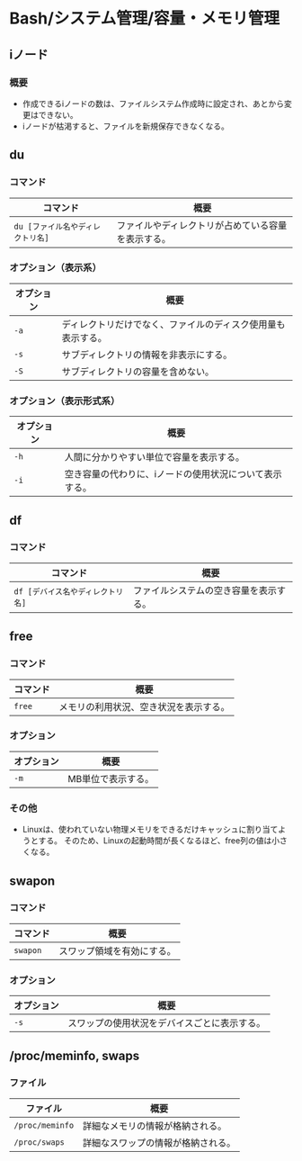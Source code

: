 # Bash/システム管理/容量・メモリ管理

## iノード

### 概要

- 作成できるiノードの数は、ファイルシステム作成時に設定され、あとから変更はできない。
- iノードが枯渇すると、ファイルを新規保存できなくなる。

## du

### コマンド

| コマンド                          | 概要                                               |
| --------------------------------- | -------------------------------------------------- |
| `du [ファイル名やディレクトリ名]` | ファイルやディレクトリが占めている容量を表示する。 |

### オプション（表示系）

| オプション | 概要                                                         |
| ---------- | ------------------------------------------------------------ |
| `-a`       | ディレクトリだけでなく、ファイルのディスク使用量も表示する。 |
| `-s`       | サブディレクトリの情報を非表示にする。                       |
| `-S`       | サブディレクトリの容量を含めない。                           |

### オプション（表示形式系）

| オプション | 概要                                                    |
| ---------- | ------------------------------------------------------- |
| `-h`       | 人間に分かりやすい単位で容量を表示する。                |
| `-i`       | 空き容量の代わりに、iノードの使用状況について表示する。 |

## df

### コマンド

| コマンド                          | 概要                                   |
| --------------------------------- | -------------------------------------- |
| `df [デバイス名やディレクトリ名]` | ファイルシステムの空き容量を表示する。 |

## free

### コマンド

| コマンド | 概要                                   |
| -------- | -------------------------------------- |
| `free`   | メモリの利用状況、空き状況を表示する。 |

### オプション

| オプション | 概要               |
| ---------- | ------------------ |
| `-m`       | MB単位で表示する。 |

### その他

- Linuxは、使われていない物理メモリをできるだけキャッシュに割り当てようとする。
  そのため、Linuxの起動時間が長くなるほど、free列の値は小さくなる。

## swapon

### コマンド

| コマンド | 概要                       |
| -------- | -------------------------- |
| `swapon` | スワップ領域を有効にする。 |

### オプション

| オプション | 概要                                         |
| ---------- | -------------------------------------------- |
| `-s`       | スワップの使用状況をデバイスごとに表示する。 |

## /proc/meminfo, swaps

### ファイル

| ファイル        | 概要                               |
| --------------- | ---------------------------------- |
| `/proc/meminfo` | 詳細なメモリの情報が格納される。   |
| `/proc/swaps`   | 詳細なスワップの情報が格納される。 |
